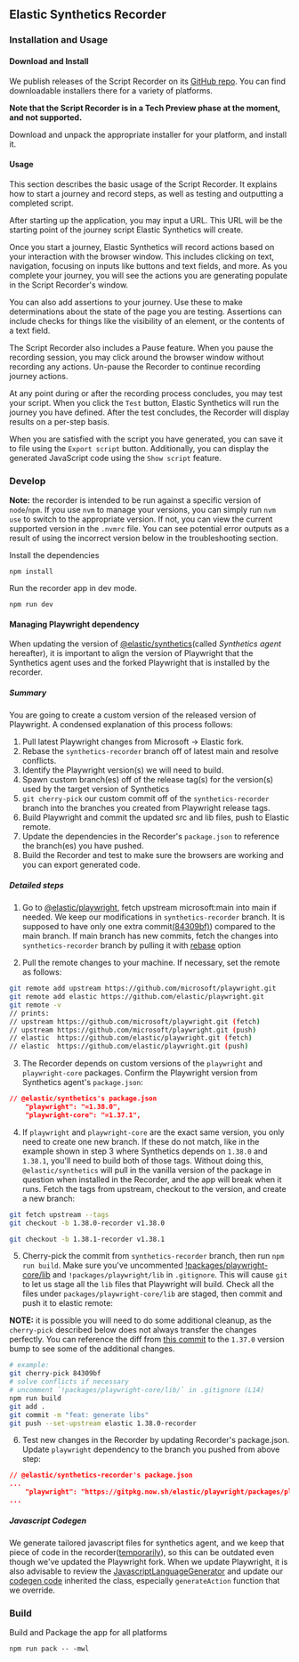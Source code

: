 ## Elastic Synthetics Recorder

### Installation and Usage

#### Download and Install

We publish releases of the Script Recorder on its [GitHub repo](https://github.com/elastic/synthetics-recorder/releases).
You can find downloadable installers there for a variety of platforms.

**Note that the Script Recorder is in a Tech Preview phase at the moment, and not supported.**

Download and unpack the appropriate installer for your platform, and install it.

#### Usage

This section describes the basic usage of the Script Recorder.
It explains how to start a journey and record steps, as well as testing and outputting a completed script.

After starting up the application, you may input a URL.
This URL will be the starting point of the journey script Elastic Synthetics will create.

Once you start a journey, Elastic Synthetics will record actions based on your interaction with the browser window.
This includes clicking on text, navigation, focusing on inputs like buttons and text fields, and more.
As you complete your journey, you will see the actions you are generating populate in the Script Recorder's window.

You can also add assertions to your journey.
Use these to make determinations about the state of the page you are testing.
Assertions can include checks for things like the visibility of an element, or the contents of a text field.

The Script Recorder also includes a Pause feature.
When you pause the recording session, you may click around the browser window without recording any actions.
Un-pause the Recorder to continue recording journey actions.

At any point during or after the recording process concludes, you may test your script.
When you click the `Test` button, Elastic Synthetics will run the journey you have defined.
After the test concludes, the Recorder will display results on a per-step basis.

When you are satisfied with the script you have generated, you can save it to file using the `Export script` button.
Additionally, you can display the generated JavaScript code using the `Show script` feature.

### Develop

**Note:** the recorder is intended to be run against a specific version of `node`/`npm`.
If you use `nvm` to manage your versions, you can simply run `nvm use` to switch to the
appropriate version. If not, you can view the current supported version in the `.nvmrc` file.
You can see potential error outputs as a result of using the incorrect version below in the troubleshooting section.

Install the dependencies

```
npm install
```

Run the recorder app in dev mode.

```
npm run dev
```

#### Managing Playwright dependency

When updating the version of [@elastic/synthetics](https://github.com/elastic/synthetics)(called _Synthetics agent_ hereafter), it is important to align the version of Playwright that the Synthetics agent uses and the forked Playwright that is installed by the recorder.

##### Summary

You are going to create a custom version of the released version of Playwright. A condensed explanation of this process follows:

1. Pull latest Playwright changes from Microsoft -> Elastic fork.
1. Rebase the `synthetics-recorder` branch off of latest main and resolve conflicts.
1. Identify the Playwright version(s) we will need to build.
1. Spawn custom branch(es) off of the release tag(s) for the version(s) used by the target version of Synthetics
1. `git cherry-pick` our custom commit off of the `synthetics-recorder` branch into the branches you created from Playwright release tags.
1. Build Playwright and commit the updated src and lib files, push to Elastic remote.
1. Update the dependencies in the Recorder's `package.json` to reference the branch(es) you have pushed.
1. Build the Recorder and test to make sure the browsers are working and you can export generated code.

##### Detailed steps

1. Go to [@elastic/playwright](https://github.com/elastic/playwright), fetch upstream microsoft:main into main if needed. We keep our modifications in `synthetics-recorder` branch. It is supposed to have only one extra commit[(84309bf)](https://github.com/elastic/playwright/commit/84309bf44d2a97889b178f2f2da2bc9f30e5aff8)) compared to the main branch. If main branch has new commits, fetch the changes into `synthetics-recorder` branch by pulling it with [rebase](https://git-scm.com/docs/git-pull#Documentation/git-pull.txt---rebasefalsetruemergesinteractive) option

2. Pull the remote changes to your machine. If necessary, set the remote as follows:

```bash
git remote add upstream https://github.com/microsoft/playwright.git
git remote add elastic https://github.com/elastic/playwright.git
git remote -v
// prints:
// upstream	https://github.com/microsoft/playwright.git (fetch)
// upstream	https://github.com/microsoft/playwright.git (push)
// elastic  https://github.com/elastic/playwright.git (fetch)
// elastic  https://github.com/elastic/playwright.git (push)
```

3. The Recorder depends on custom versions of the `playwright` and `playwright-core` packages.
   Confirm the Playwright version from Synthetics agent's `package.json`:

```json
// @elastic/synthetics's package.json
    "playwright": "=1.38.0",
    "playwright-core": "=1.37.1",
```

4. If `playwright` and `playwright-core` are the exact same version, you only need to create one new branch. If these do not match, like in the example shown in step 3 where Synthetics depends on `1.38.0` and `1.38.1`, you'll need to build both of those tags. Without doing this, `@elastic/synthetics` will pull in the vanilla version of the package in question when installed in the Recorder, and the app will break when it runs. Fetch the tags from upstream, checkout to the version, and create a new branch:

```bash
git fetch upstream --tags
git checkout -b 1.38.0-recorder v1.38.0
```

```bash
git checkout -b 1.38.1-recorder v1.38.1
```

5. Cherry-pick the commit from `synthetics-recorder` branch, then run `npm run build`. Make sure you've uncommented [!packages/playwright-core/lib](https://github.com/elastic/playwright/blob/f3441b1d93091725ba929e2ec8dbc70cefc081ef/.gitignore#L14) and `!packages/playwright/lib` in `.gitignore`. This will cause `git` to let us stage all the `lib` files that Playwright will build. Check all the files under `packages/playwright-core/lib` are staged, then commit and push it to elastic remote:

**NOTE:** it is possible you will need to do some additional cleanup, as the `cherry-pick` described below does not always transfer the changes perfectly. You can reference the diff from [this commit](https://github.com/elastic/playwright/commit/d4e68eb0467e9ac9409ca42b55cafbb36d3dc7f3) to the `1.37.0` version bump to see some of the additional changes.

```bash
# example:
git cherry-pick 84309bf
# solve conflicts if necessary
# uncomment `!packages/playwright-core/lib/` in .gitignore (L14)
npm run build
git add .
git commit -m "feat: generate libs"
git push --set-upstream elastic 1.38.0-recorder
```

6. Test new changes in the Recorder by updating Recorder's package.json. Update `playwright` dependency to the branch you pushed from above step:

```json
// @elastic/synthetics-recorder's package.json
...
    "playwright": "https://gitpkg.now.sh/elastic/playwright/packages/playwright-core?1.38.0-recorder",
...
```

##### Javascript Codegen

We generate tailored javascript files for synthetics agent, and we keep that piece of code in the recorder([temporarily](https://github.com/elastic/synthetics-recorder/issues/295)), so this can be outdated even though we've updated the Playwright fork. When we update Playwright, it is also advisable to review the [JavascriptLanguageGenerator](https://github.com/elastic/playwright/blob/main/packages/playwright-core/src/server/recorder/javascript.ts#L28) and update our [codegen code](https://github.com/elastic/synthetics-recorder/blob/main/electron/syntheticsGenerator.ts#L151) inherited the class, especially `generateAction` function that we override.

### Build

Build and Package the app for all platforms

```
npm run pack -- -mwl
```
